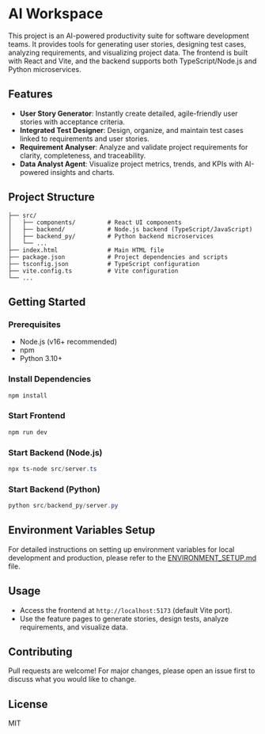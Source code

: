 # AI Workspace

This project is an AI-powered productivity suite for software development teams. It provides tools for generating user stories, designing test cases, analyzing requirements, and visualizing project data. The frontend is built with React and Vite, and the backend supports both TypeScript/Node.js and Python microservices.

## Features

- **User Story Generator**: Instantly create detailed, agile-friendly user stories with acceptance criteria.
- **Integrated Test Designer**: Design, organize, and maintain test cases linked to requirements and user stories.
- **Requirement Analyser**: Analyze and validate project requirements for clarity, completeness, and traceability.
- **Data Analyst Agent**: Visualize project metrics, trends, and KPIs with AI-powered insights and charts.

## Project Structure

```
├── src/
│   ├── components/         # React UI components
│   ├── backend/            # Node.js backend (TypeScript/JavaScript)
│   ├── backend_py/         # Python backend microservices
│   └── ...
├── index.html              # Main HTML file
├── package.json            # Project dependencies and scripts
├── tsconfig.json           # TypeScript configuration
├── vite.config.ts          # Vite configuration
└── ...
```

## Getting Started

### Prerequisites
- Node.js (v16+ recommended)
- npm
- Python 3.10+

### Install Dependencies
```powershell
npm install
```

### Start Frontend
```powershell
npm run dev
```

### Start Backend (Node.js)
```powershell
npx ts-node src/server.ts
```

### Start Backend (Python)
```powershell
python src/backend_py/server.py
```

## Environment Variables Setup

For detailed instructions on setting up environment variables for local development and production, please refer to the [ENVIRONMENT_SETUP.md](ENVIRONMENT_SETUP.md) file.

## Usage
- Access the frontend at `http://localhost:5173` (default Vite port).
- Use the feature pages to generate stories, design tests, analyze requirements, and visualize data.

## Contributing
Pull requests are welcome! For major changes, please open an issue first to discuss what you would like to change.

## License
MIT
